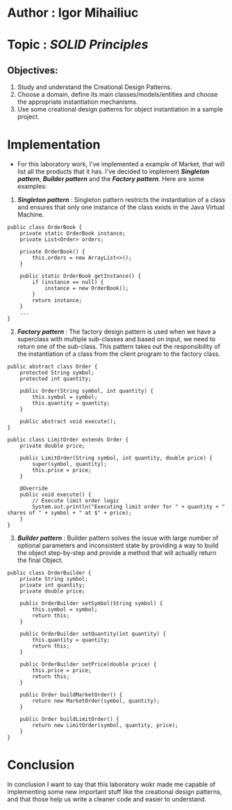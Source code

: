 # **Author : Igor Mihailiuc**

# Topic : *SOLID Principles*

## Objectives:
1. Study and understand the Creational Design Patterns.
2. Choose a domain, define its main classes/models/entities and choose the appropriate instantiation mechanisms.
3. Use some creational design patterns for object instantiation in a sample project.

# Implementation

- For this laboratory work, I've implemented a example of Market, that will list all the products that it has. I've decided to implement ***Singleton pattern***, ***Builder pattern*** and the ***Factory pattern***. Here are some examples:

1. ***Singleton pattern*** :
Singleton pattern restricts the instantiation of a class and ensures that only one instance of the class exists in the Java Virtual Machine.
```
public class OrderBook {
    private static OrderBook instance;
    private List<Order> orders;

    private OrderBook() {
        this.orders = new ArrayList<>();
    }

    public static OrderBook getInstance() {
        if (instance == null) {
            instance = new OrderBook();
        }
        return instance;
    }
    ...
}
```

2. ***Factory pattern*** :
The factory design pattern is used when we have a superclass with multiple sub-classes and based on input, we need to return one of the sub-class. This pattern takes out the responsibility of the instantiation of a class from the client program to the factory class.
```
public abstract class Order {
    protected String symbol;
    protected int quantity;

    public Order(String symbol, int quantity) {
        this.symbol = symbol;
        this.quantity = quantity;
    }

    public abstract void execute();
}
```
```
public class LimitOrder extends Order {
    private double price;

    public LimitOrder(String symbol, int quantity, double price) {
        super(symbol, quantity);
        this.price = price;
    }

    @Override
    public void execute() {
        // Execute limit order logic
        System.out.println("Executing limit order for " + quantity + " shares of " + symbol + " at $" + price);
    }
}
```

3. ***Builder pattern*** : 
Builder pattern solves the issue with large number of optional parameters and inconsistent state by providing a way to build the object step-by-step and provide a method that will actually return the final Object.

```
public class OrderBuilder {
    private String symbol;
    private int quantity;
    private double price;

    public OrderBuilder setSymbol(String symbol) {
        this.symbol = symbol;
        return this;
    }

    public OrderBuilder setQuantity(int quantity) {
        this.quantity = quantity;
        return this;
    }

    public OrderBuilder setPrice(double price) {
        this.price = price;
        return this;
    }

    public Order buildMarketOrder() {
        return new MarketOrder(symbol, quantity);
    }

    public Order buildLimitOrder() {
        return new LimitOrder(symbol, quantity, price);
    }
}
```

# Conclusion

In conclusion I want to say that this laboratory wokr made me capable of implementing some new important stuff like the creational design patterns, and that those help us write a cleaner code and easier to understand.